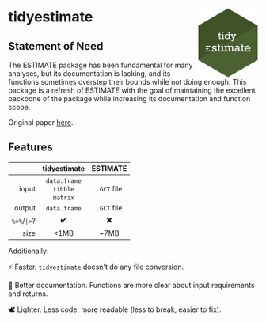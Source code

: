 # tidyestimate <img src='man/figures/logo.png' align="right" height="139" />

## Statement of Need

The ESTIMATE package has been fundamental for many analyses, but its documentation is lacking, and its functions sometimes overstep their bounds while not doing enough. This package is a refresh of ESTIMATE with the goal of maintaining the excellent backbone of the package while increasing its documentation and function scope.

Original paper [here](https://www.nature.com/articles/ncomms3612).

## Features

|            |          tidyestimate|   ESTIMATE|
|-----------:|:--------------------:|:---------:|
|       input|`data.frame`<br />`tibble`<br />`matrix`|`.GCT` file|
|      output|          `data.frame`|`.GCT` file|
|`%>%`/`\|>`?|                    ✔️|         ✖️|
|        size|                  <1MB|        ~7MB|

Additionally:

⚡ Faster. `tidyestimate` doesn't do any file conversion.

📝 Better documentation. Functions are more clear about input requirements and returns.

🕊️ Lighter. Less code, more readable (less to break, easier to fix).
